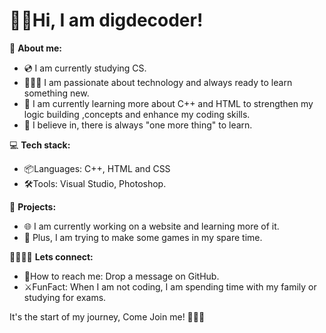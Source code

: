 # 👋🏻Hi,  I am digdecoder!

🌟 **About me:** 
- 💿 I am currently studying CS.
- 👩🏻‍💻 I am passionate about technology and always ready to learn something new.
- 🍃 I am currently learning more about C++ and HTML to strengthen my logic building ,concepts and enhance my coding skills.
- 🌃 I believe in, there is always "one more thing" to learn.

💻 **Tech stack:** 
- 📦Languages: C++, HTML and CSS
- 🛠️Tools: Visual Studio, Photoshop.

🚀 **Projects:** 
- 🌐 I am currently working on a website and learning more of it.
- 🎯 Plus, I am trying to make some games in my spare time.

🫱🏻‍🫲🏻 **Lets connect:** 
- 📖How to reach me: Drop a message on GitHub.
- ⚔️FunFact: When I am not coding, I am spending time with my family or studying for exams.

It's the start of my journey, Come Join me! 💪🏻💝
